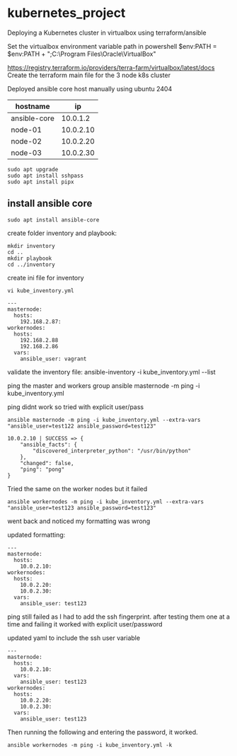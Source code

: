 # kubernetes_project
Deploying a Kubernetes cluster in virtualbox using terraform/ansible

Set the virtualbox environment variable path in powershell
$env:PATH = $env:PATH + ";C:\Program Files\Oracle\VirtualBox"

https://registry.terraform.io/providers/terra-farm/virtualbox/latest/docs
Create the terraform main file for the 3 node k8s cluster

Deployed ansible core host manually using ubuntu 2404


| hostname | ip |
| --- | --- |
| ansible-core | 10.0.1.2 |
| node-01 | 10.0.2.10 |
| node-02 | 10.0.2.20 |
| node-03 | 10.0.2.30 |


```
sudo apt upgrade
sudo apt install sshpass
sudo apt install pipx
```
## install ansible core
```
sudo apt install ansible-core
```
create folder inventory and playbook:
```
mkdir inventory 
cd .. 
mkdir playbook
cd ../inventory
```
create ini file for inventory
```
vi kube_inventory.yml
```

```
---
masternode:
  hosts:
    192.168.2.87:
workernodes:
  hosts:
    192.168.2.88
    192.168.2.86
  vars:
    ansible_user: vagrant
```

validate the inventory file:
ansible-inventory -i kube_inventory.yml --list

ping the master and workers group
ansible masternode -m ping -i kube_inventory.yml

ping didnt work so tried with explicit user/pass
```
ansible masternode -m ping -i kube_inventory.yml --extra-vars "ansible_user=test122 ansible_password=test123"

10.0.2.10 | SUCCESS => {
    "ansible_facts": {
        "discovered_interpreter_python": "/usr/bin/python"
    },
    "changed": false,
    "ping": "pong"
}
```

Tried the same on the worker nodes but it failed
```
ansible workernodes -m ping -i kube_inventory.yml --extra-vars "ansible_user=test123 ansible_password=test123"
```
went back and noticed my formatting was wrong

updated formatting:
```
---
masternode:
  hosts:
    10.0.2.10:
workernodes:
  hosts:
    10.0.2.20:
    10.0.2.30:
  vars:
    ansible_user: test123

```
ping still failed as I had to add the ssh fingerprint. after testing them one at a time and failing it worked with explicit user/password

updated yaml to include the ssh user variable

```
---
masternode:
  hosts:
    10.0.2.10:
  vars:
    ansible_user: test123
workernodes:
  hosts:
    10.0.2.20:
    10.0.2.30:
  vars:
    ansible_user: test123
```

Then running the following and entering the password, it worked.
```
ansible workernodes -m ping -i kube_inventory.yml -k
```
